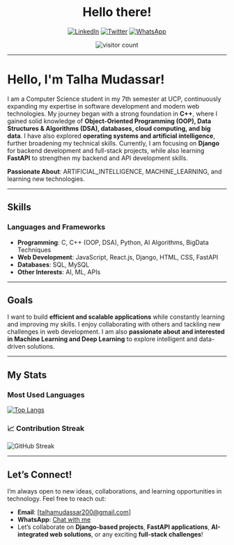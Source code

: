 <h1 align="center">Hello there! </h1>
<p>


</p>
<p align="center">
  <a href="https://www.linkedin.com/in/talhamudassar"> <img src="https://img.shields.io/badge/LinkedIn-0A66C2?style=for-the-badge&logo=linkedin&logoColor=white" alt="LinkedIn"></a>
  <a href="https://twitter.com/TalhaMudassar"> <img src="https://img.shields.io/badge/Twitter-1DA1F2?style=for-the-badge&logo=twitter&logoColor=white" alt="Twitter"></a>
  <a href="https://wa.me/923106060775"> <img src="https://img.shields.io/badge/WhatsApp-25D366?style=for-the-badge&logo=whatsapp&logoColor=white" alt="WhatsApp"></a>
</p>
<p align="center">
  <img src="https://komarev.com/ghpvc/?username=TalhaMudassar&style=flat-square&color=blue" alt="visitor count" />  
</p>

---

# Hello, I'm Talha Mudassar!   

I am a Computer Science student in my 7th semester at UCP, continuously expanding my expertise in software development and modern web technologies. My journey began with a strong foundation in **C++**, where I gained solid knowledge of **Object-Oriented Programming (OOP), Data Structures & Algorithms (DSA), databases, cloud computing, and big data**. I have also explored **operating systems and artificial intelligence**, further broadening my technical skills. Currently, I am focusing on **Django** for backend development and full-stack projects, while also learning **FastAPI** to strengthen my backend and API development skills.  

**Passionate About**: ARTIFICIAL_INTELLIGENCE, MACHINE_LEARNING, and learning new technologies.  

---

##  Skills  
### **Languages and Frameworks**  
- **Programming**: C, C++ (OOP, DSA), Python, AI Algorithms, BigData Techniques  
- **Web Development**: JavaScript, React.js, Django, HTML, CSS, FastAPI  
- **Databases**: SQL, MySQL  
- **Other Interests**: AI, ML, APIs  

---

##  Goals  
I want to build **efficient and scalable applications** while constantly learning and improving my skills. I enjoy collaborating with others and tackling new challenges in web development. I am also **passionate about and interested in Machine Learning and Deep Learning** to explore intelligent and data-driven solutions.  

---

##  My Stats  

###   Most Used Languages  
[![Top Langs](https://github-readme-stats.vercel.app/api/top-langs/?username=TalhaMudassar&hide=css,html&layout=compact)](https://github.com/TalhaMudassar)


### 📈 Contribution Streak  
![GitHub Streak](https://github-readme-streak-stats.herokuapp.com?user=TalhaMudassar)

---

##  Let’s Connect!  
I’m always open to new ideas, collaborations, and learning opportunities in technology. Feel free to reach out:  
-  **Email**: [talhamudassar200@gmail.com]  
-  **WhatsApp**: [Chat with me](https://wa.me/923106060775)  
-  Let’s collaborate on **Django-based projects**, **FastAPI applications**, **AI-integrated web solutions**, or any exciting **full-stack challenges**!  
